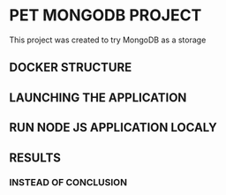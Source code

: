 # PET MONGODB PROJECT
This project was created to try MongoDB as a storage

## DOCKER STRUCTURE

## LAUNCHING THE APPLICATION

## RUN NODE JS APPLICATION LOCALY 

## RESULTS
### INSTEAD OF CONCLUSION




